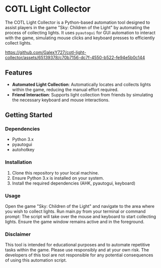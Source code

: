 # COTL Light Collector

The COTL Light Collector is a Python-based automation tool designed to assist players in the game "Sky: Children of the Light" by automating the process of collecting lights. It uses `pyautogui` for GUI automation to interact with the game, simulating mouse clicks and keyboard presses to efficiently collect lights.

https://github.com/GalexY727/cotl-light-collector/assets/65139378/c70b7156-dc7f-4550-b522-fe94e5b0c144

## Features

- **Automated Light Collection**: Automatically locates and collects lights within the game, reducing the manual effort required.
- **Friend Interaction**: Supports light collection from friends by simulating the necessary keyboard and mouse interactions.

## Getting Started

### Dependencies

- Python 3.x
- pyautogui
- autohotkey

### Installation

1. Clone this repository to your local machine.
2. Ensure Python 3.x is installed on your system.
3. Install the required dependencies (AHK, pyautogui, keyboard)

### Usage

Open the game "Sky: Children of the Light" and navigate to the area where you wish to collect lights.
Run main.py from your terminal or command prompt:
The script will take over the mouse and keyboard to start collecting lights. Ensure the game window remains active and in the foreground.

### Disclaimer

This tool is intended for educational purposes and to automate repetitive tasks within the game. Please use responsibly and at your own risk. The developers of this tool are not responsible for any potential consequences of using this automation script.
